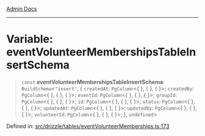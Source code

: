 [Admin Docs](/)

***

# Variable: eventVolunteerMembershipsTableInsertSchema

> `const` **eventVolunteerMembershipsTableInsertSchema**: `BuildSchema`\<`"insert"`, \{ `createdAt`: `PgColumn`\<\{ \}, \{ \}, \{ \}\>; `createdBy`: `PgColumn`\<\{ \}, \{ \}, \{ \}\>; `eventId`: `PgColumn`\<\{ \}, \{ \}, \{ \}\>; `groupId`: `PgColumn`\<\{ \}, \{ \}, \{ \}\>; `id`: `PgColumn`\<\{ \}, \{ \}, \{ \}\>; `status`: `PgColumn`\<\{ \}, \{ \}, \{ \}\>; `updatedAt`: `PgColumn`\<\{ \}, \{ \}, \{ \}\>; `updatedBy`: `PgColumn`\<\{ \}, \{ \}, \{ \}\>; `volunteerId`: `PgColumn`\<\{ \}, \{ \}, \{ \}\>; \}, `undefined`\>

Defined in: [src/drizzle/tables/eventVolunteerMemberships.ts:173](https://github.com/Sourya07/talawa-api/blob/4e4298c85a0d2c28affa824f2aab7ec32b5f3ac5/src/drizzle/tables/eventVolunteerMemberships.ts#L173)
